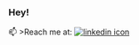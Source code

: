 ### Hey!

📫 >Reach me at:
[![linkedin icon](https://user-images.githubusercontent.com/48484451/116808955-5b789400-ab59-11eb-8f29-83fc79112144.png)](https://www.linkedin.com/in/shivani-s-ba5400187/) 


<!--
### Hi there 👋
**ShivaniSSS/ShivaniSSS** is a ✨ _special_ ✨ repository because its `README.md` (this file) appears on your GitHub profile.

Here are some ideas to get you started:

- 🔭 I’m currently working on ...
- 🌱 I’m currently learning ...
- 👯 I’m looking to collaborate on ...
- 🤔 I’m looking for help with ...
- 💬 Ask me about ...
- 📫 How to reach me: ...
- 😄 Pronouns: ...
- ⚡ Fun fact: ...
-->
